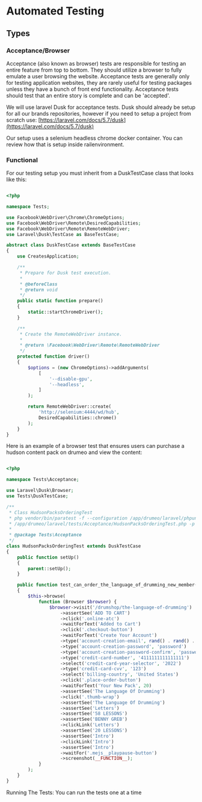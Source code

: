 # Automated Testing

## Types

### Acceptance/Browser

Acceptance (also known as browser) tests are responsible for testing an entire feature from top to bottom. They should utilize a browser to fully emulate a user browsing the website. Acceptance tests are generally only for testing application websites, they are rarely useful for testing packages unless they have a bunch of front end functionality. Acceptance tests should test that an entire story is complete and can be 'accepted'.

We will use laravel Dusk for acceptance tests. Dusk should already be setup for all our brands repositories, however if you need to setup a project from scratch use: [https://laravel.com/docs/5.7/dusk](https://laravel.com/docs/5.7/dusk)

Our setup uses a selenium headless chrome docker container. You can review how that is setup inside railenvironment. 

### Functional

For our testing setup you must inherit from a DuskTestCase class that looks like this: 

```php

<?php

namespace Tests;

use Facebook\WebDriver\Chrome\ChromeOptions;
use Facebook\WebDriver\Remote\DesiredCapabilities;
use Facebook\WebDriver\Remote\RemoteWebDriver;
use Laravel\Dusk\TestCase as BaseTestCase;

abstract class DuskTestCase extends BaseTestCase
{
    use CreatesApplication;

    /**
     * Prepare for Dusk test execution.
     *
     * @beforeClass
     * @return void
     */
    public static function prepare()
    {
        static::startChromeDriver();
    }

    /**
     * Create the RemoteWebDriver instance.
     *
     * @return \Facebook\WebDriver\Remote\RemoteWebDriver
     */
    protected function driver()
    {
        $options = (new ChromeOptions)->addArguments(
            [
                '--disable-gpu',
                '--headless',
            ]
        );

        return RemoteWebDriver::create(
            'http://selenium:4444/wd/hub',
            DesiredCapabilities::chrome()
        );
    }
}

```

Here is an example of a browser test that ensures users can purchase a hudson content pack on drumeo and view the content:

```php

<?php

namespace Tests\Acceptance;

use Laravel\Dusk\Browser;
use Tests\DuskTestCase;

/**
 * Class HudsonPacksOrderingTest
 * php vendor/bin/paratest -f --configuration /app/drumeo/laravel/phpunit.xml
 * /app/drumeo/laravel/tests/Acceptance/HudsonPacksOrderingTest.php -p 10
 *
 * @package Tests\Acceptance
 */
class HudsonPacksOrderingTest extends DuskTestCase
{
    public function setUp()
    {
        parent::setUp();
    }

    public function test_can_order_the_language_of_drumming_new_member()
    {
        $this->browse(
            function (Browser $browser) {
                $browser->visit('/drumshop/the-language-of-drumming')
                    ->assertSee('ADD TO CART')
                    ->click('.online-atc')
                    ->waitForText('Added to Cart')
                    ->click('.checkout-button')
                    ->waitForText('Create Your Account')
                    ->type('account-creation-email', rand() . rand() . '@test.com')
                    ->type('account-creation-password', 'password')
                    ->type('account-creation-password-confirm', 'password')
                    ->type('credit-card-number', '4111111111111111')
                    ->select('credit-card-year-selector', '2022')
                    ->type('credit-card-cvv', '123')
                    ->select('billing-country', 'United States')
                    ->click('.place-order-button')
                    ->waitForText('Your New Pack', 20)
                    ->assertSee('The Language Of Drumming')
                    ->click('.thumb-wrap')
                    ->assertSee('The Language Of Drumming')
                    ->assertSee('Letters')
                    ->assertSee('58 LESSONS')
                    ->assertSee('BENNY GREB')
                    ->clickLink('Letters')
                    ->assertSee('20 LESSONS')
                    ->assertSee('Intro')
                    ->clickLink('Intro')
                    ->assertSee('Intro')
                    ->waitFor('.mejs__playpause-button')
                    ->screenshot(__FUNCTION__);
            }
        );
    }
}

```

Running The Tests:
You can run the tests one at a time